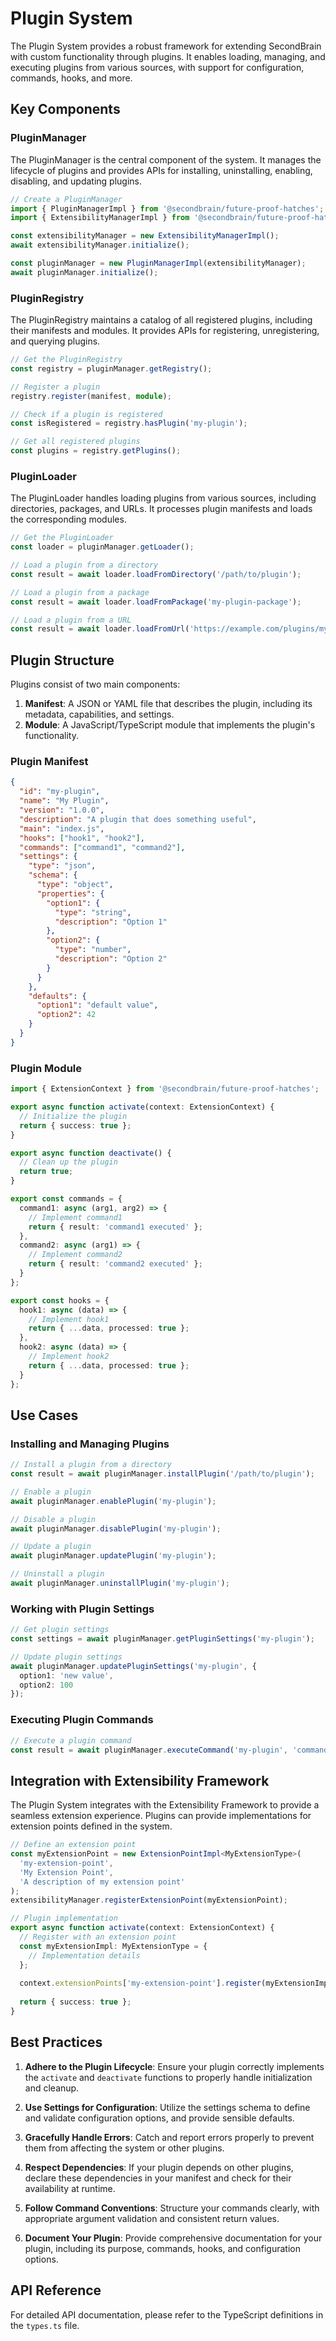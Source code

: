 # Plugin System

The Plugin System provides a robust framework for extending SecondBrain with custom functionality through plugins. It enables loading, managing, and executing plugins from various sources, with support for configuration, commands, hooks, and more.

## Key Components

### PluginManager

The PluginManager is the central component of the system. It manages the lifecycle of plugins and provides APIs for installing, uninstalling, enabling, disabling, and updating plugins.

```typescript
// Create a PluginManager
import { PluginManagerImpl } from '@secondbrain/future-proof-hatches';
import { ExtensibilityManagerImpl } from '@secondbrain/future-proof-hatches';

const extensibilityManager = new ExtensibilityManagerImpl();
await extensibilityManager.initialize();

const pluginManager = new PluginManagerImpl(extensibilityManager);
await pluginManager.initialize();
```

### PluginRegistry

The PluginRegistry maintains a catalog of all registered plugins, including their manifests and modules. It provides APIs for registering, unregistering, and querying plugins.

```typescript
// Get the PluginRegistry
const registry = pluginManager.getRegistry();

// Register a plugin
registry.register(manifest, module);

// Check if a plugin is registered
const isRegistered = registry.hasPlugin('my-plugin');

// Get all registered plugins
const plugins = registry.getPlugins();
```

### PluginLoader

The PluginLoader handles loading plugins from various sources, including directories, packages, and URLs. It processes plugin manifests and loads the corresponding modules.

```typescript
// Get the PluginLoader
const loader = pluginManager.getLoader();

// Load a plugin from a directory
const result = await loader.loadFromDirectory('/path/to/plugin');

// Load a plugin from a package
const result = await loader.loadFromPackage('my-plugin-package');

// Load a plugin from a URL
const result = await loader.loadFromUrl('https://example.com/plugins/my-plugin.zip');
```

## Plugin Structure

Plugins consist of two main components:

1. **Manifest**: A JSON or YAML file that describes the plugin, including its metadata, capabilities, and settings.
2. **Module**: A JavaScript/TypeScript module that implements the plugin's functionality.

### Plugin Manifest

```json
{
  "id": "my-plugin",
  "name": "My Plugin",
  "version": "1.0.0",
  "description": "A plugin that does something useful",
  "main": "index.js",
  "hooks": ["hook1", "hook2"],
  "commands": ["command1", "command2"],
  "settings": {
    "type": "json",
    "schema": {
      "type": "object",
      "properties": {
        "option1": {
          "type": "string",
          "description": "Option 1"
        },
        "option2": {
          "type": "number",
          "description": "Option 2"
        }
      }
    },
    "defaults": {
      "option1": "default value",
      "option2": 42
    }
  }
}
```

### Plugin Module

```typescript
import { ExtensionContext } from '@secondbrain/future-proof-hatches';

export async function activate(context: ExtensionContext) {
  // Initialize the plugin
  return { success: true };
}

export async function deactivate() {
  // Clean up the plugin
  return true;
}

export const commands = {
  command1: async (arg1, arg2) => {
    // Implement command1
    return { result: 'command1 executed' };
  },
  command2: async (arg1) => {
    // Implement command2
    return { result: 'command2 executed' };
  }
};

export const hooks = {
  hook1: async (data) => {
    // Implement hook1
    return { ...data, processed: true };
  },
  hook2: async (data) => {
    // Implement hook2
    return { ...data, processed: true };
  }
};
```

## Use Cases

### Installing and Managing Plugins

```typescript
// Install a plugin from a directory
const result = await pluginManager.installPlugin('/path/to/plugin');

// Enable a plugin
await pluginManager.enablePlugin('my-plugin');

// Disable a plugin
await pluginManager.disablePlugin('my-plugin');

// Update a plugin
await pluginManager.updatePlugin('my-plugin');

// Uninstall a plugin
await pluginManager.uninstallPlugin('my-plugin');
```

### Working with Plugin Settings

```typescript
// Get plugin settings
const settings = await pluginManager.getPluginSettings('my-plugin');

// Update plugin settings
await pluginManager.updatePluginSettings('my-plugin', {
  option1: 'new value',
  option2: 100
});
```

### Executing Plugin Commands

```typescript
// Execute a plugin command
const result = await pluginManager.executeCommand('my-plugin', 'command1', arg1, arg2);
```

## Integration with Extensibility Framework

The Plugin System integrates with the Extensibility Framework to provide a seamless extension experience. Plugins can provide implementations for extension points defined in the system.

```typescript
// Define an extension point
const myExtensionPoint = new ExtensionPointImpl<MyExtensionType>(
  'my-extension-point',
  'My Extension Point',
  'A description of my extension point'
);
extensibilityManager.registerExtensionPoint(myExtensionPoint);

// Plugin implementation
export async function activate(context: ExtensionContext) {
  // Register with an extension point
  const myExtensionImpl: MyExtensionType = {
    // Implementation details
  };
  
  context.extensionPoints['my-extension-point'].register(myExtensionImpl, context.metadata.id);
  
  return { success: true };
}
```

## Best Practices

1. **Adhere to the Plugin Lifecycle**: Ensure your plugin correctly implements the `activate` and `deactivate` functions to properly handle initialization and cleanup.

2. **Use Settings for Configuration**: Utilize the settings schema to define and validate configuration options, and provide sensible defaults.

3. **Gracefully Handle Errors**: Catch and report errors properly to prevent them from affecting the system or other plugins.

4. **Respect Dependencies**: If your plugin depends on other plugins, declare these dependencies in your manifest and check for their availability at runtime.

5. **Follow Command Conventions**: Structure your commands clearly, with appropriate argument validation and consistent return values.

6. **Document Your Plugin**: Provide comprehensive documentation for your plugin, including its purpose, commands, hooks, and configuration options.

## API Reference

For detailed API documentation, please refer to the TypeScript definitions in the `types.ts` file.